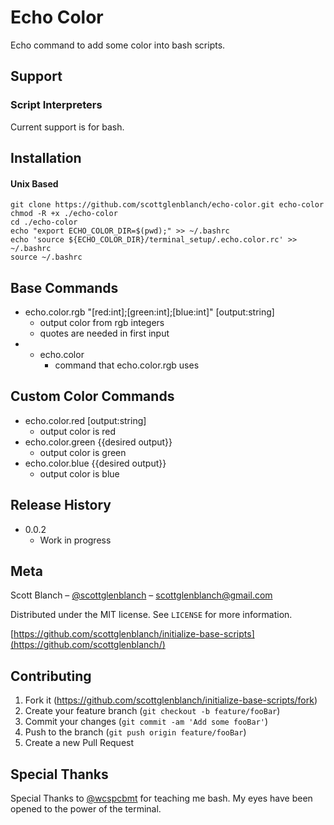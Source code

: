 # Echo Color

Echo command to add some color into bash scripts.


## Support

### Script Interpreters
Current support is for bash.

## Installation

#### Unix Based

```
git clone https://github.com/scottglenblanch/echo-color.git echo-color
chmod -R +x ./echo-color
cd ./echo-color
echo "export ECHO_COLOR_DIR=$(pwd);" >> ~/.bashrc
echo 'source ${ECHO_COLOR_DIR}/terminal_setup/.echo.color.rc' >> ~/.bashrc
source ~/.bashrc
```


## Base Commands


* echo.color.rgb "[red:int];[green:int];[blue:int]" [output:string]
    * output color from rgb integers
    * quotes are needed in first input
* * echo.color
    * command that echo.color.rgb uses

## Custom Color Commands        
* echo.color.red [output:string]
    * output color is red
* echo.color.green {{desired output}}
    * output color is green
* echo.color.blue {{desired output}}
    * output color is blue


## Release History
* 0.0.2
    * Work in progress

## Meta

Scott Blanch – [@scottglenblanch](https://twitter.com/scottglenblanch) – scottglenblanch@gmail.com

Distributed under the MIT license. See ``LICENSE`` for more information.

[https://github.com/scottglenblanch/initialize-base-scripts](https://github.com/scottglenblanch/)

## Contributing

1. Fork it (<https://github.com/scottglenblanch/initialize-base-scripts/fork>)
2. Create your feature branch (`git checkout -b feature/fooBar`)
3. Commit your changes (`git commit -am 'Add some fooBar'`)
4. Push to the branch (`git push origin feature/fooBar`)
5. Create a new Pull Request

## Special Thanks
Special Thanks to [@wcspcbmt](https://github.com/wcspcbmt) for teaching me bash. My eyes have been opened to the power of the terminal.
